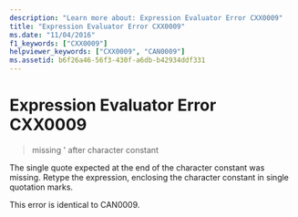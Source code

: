 ```yaml
---
description: "Learn more about: Expression Evaluator Error CXX0009"
title: "Expression Evaluator Error CXX0009"
ms.date: "11/04/2016"
f1_keywords: ["CXX0009"]
helpviewer_keywords: ["CXX0009", "CAN0009"]
ms.assetid: b6f26a46-56f3-430f-a6db-b42934ddf331
---
```

# Expression Evaluator Error CXX0009

> missing ' after character constant

The single quote expected at the end of the character constant was missing. Retype the expression, enclosing the character constant in single quotation marks.

This error is identical to CAN0009.
